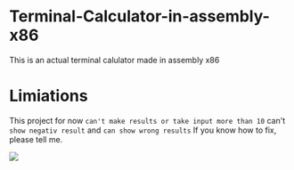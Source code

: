 # Terminal-Calculator-in-assembly-x86
This is an actual terminal calulator made in assembly x86
# Limiations
This project for now `can't make results or take input more than 10` can't `show negativ result` and `can show wrong results`
If you know how to fix, please tell me.

<img herf="https://img.shields.io/badge/just%20the%20message-8A2BE2" src="https://img.shields.io/badge/Made%20by%20Me88_88-8A2BE2">
